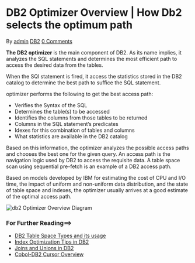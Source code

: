 # DB2 Optimizer Overview | How Db2 selects the optimum path

By [admin](http://www.techtricky.com/author/admin/) [DB2](http://www.techtricky.com/category/mainframes/database/) [0 Comments](http://www.techtricky.com/db2-optimizer-overview-how-db2-selects-the-optimum-path/#respond)

**The DB2 optimizer** is the main component of DB2. As its name implies, it analyzes the SQL statements and determines the most efficient path to access the desired data from the tables.

When the SQl statement is fired, it access the statistics stored in the DB2 catalog to determine the best path to suffice the SQL statement.

optimizer performs the following to get the best access path:

- Verifies the Syntax of the SQL
- Determines the table(s) to be accessed
- Identifies the columns from those tables to be returned
- Columns in the SQL statement’s predicates
- Idexes for this combination of tables and columns
- What statistics are available in the DB2 catalog

Based on this information, the optimizer analyzes the possible access paths and chooses the best one for the given query. An access path is the navigation logic used by DB2 to access the requisite data. A table space scan using sequential pre-fetch is an example of a DB2 access path.

Based on models developed by IBM for estimating the cost of CPU and I/O time, the impact of uniform and non-uniform data distribution, and the state of table space and indexes, the optimizer usually arrives at a good estimate of the optimal access path.

![db2 Optimizer Overview Diagram](http://www.techtricky.com/wp-content/uploads/2018/04/db2-Optimizer-Overview-Diagram.png)



### For Further Reading==>



- [DB2 Table Space Types and its usage](http://www.techtricky.com/db2-table-space-types-and-its-usage/)
- [Index Optimization Tips in DB2](http://www.techtricky.com/index-optimization-tips-in-db2/)
- [Joins and Unions in DB2](http://www.techtricky.com/joins-and-unions-in-db2/)
- [Cobol-DB2 Cursor Overview](http://www.techtricky.com/cobol-db2-cursor-overview/)